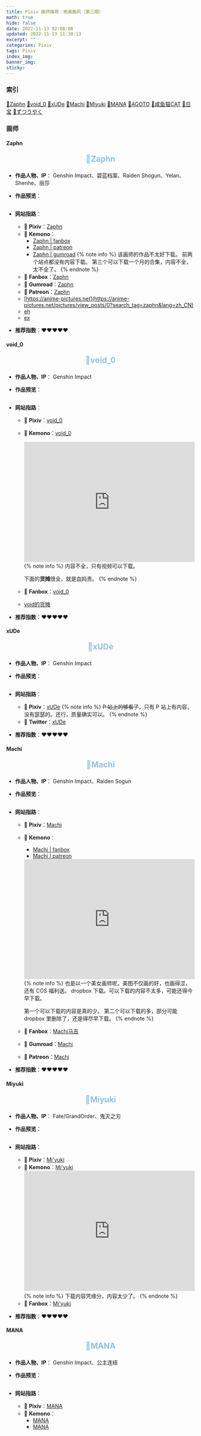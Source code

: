 ```yaml
---
title: Pixiv 画师推荐：绝美画风（第三期） 
math: true
hide: false
date: 2022-11-13 02:08:00
updated: 2022-11-13 11:30:13
excerpt: ""
categories: Pixiv
tags: Pixiv
index_img:
banner_img:
sticky:
---
```

### 索引
<a href="#zaphn">🍓Zaphn</a>
<a href="#void_0">🍓void_0</a>
<a href="#xude">🍓xUDe</a>
<a href="#machi">🍓Machi</a>
<a href="#miyuki">🍓Miyuki</a>
<a href="#mana">🍓MANA</a>
<a href="#agoto">🍓AGOTO</a>
<a href="#xianyumao">🍓咸鱼猫CAT</a>
<a href="#ribao">🍓日宝</a>
<a href="#zutsuuyaku1">🍓ずつうやく</a>


### 画师

#### Zaphn
<a id="zaphn">
<p style="text-align:center;color:#8EC0E4;font-size:1.5em;font-weight: bold;">
🍉Zaphn
</p>
</a>

<!-- + <span style="color: #519D9E; ">**画风简述**</span>：
   -->
+ **作品人物、IP**：
  <span class="label label-primary">Genshin Impact</span>、<span class="label label-default">碧蓝档案</span>、<span class="label label-info">Raiden Shogun</span>、<span class="label label-success">Yelan</span>、<span class="label label-warning">Shenhe</span>、<span class="label label-danger">丽莎</span>
+ **作品预览**：
  
  ![]()
+ **网站指路**：
  + 🥝 **Pixiv**：[Zaphn](https://www.pixiv.net/users/38582583)
  + 🌻 **Kemono**：
    + [Zaphn | fanbox](https://kemono.party/fanbox/user/38582583)
    + [Zaphn | patreon](https://kemono.party/patreon/user/12228257)
    + [Zaphn | gumroad](https://kemono.party/gumroad/user/7142099066383)
    {% note info %}
    该画师的作品不太好下载。
    前两个站点都没有内容下载。
    第三个可以下载一个月的合集，内容不全，太不全了。
    {% endnote %}
  + 🌺 **Fanbox**：[Zaphn](https://zaphn.fanbox.cc/)
  + 🌹 **Gumroad**：[Zaphn](https://gumroad.com/zaphn)
  + 🍑 **Patreon**：[Zaphn](https://patreon.com/zaphn)
  + [https://anime-pictures.net](https://anime-pictures.net/pictures/view_posts/0?search_tag=zaphn&lang=zh_CN)
  + [eh](https://e-hentai.org/g/2358809/1ce78ab94b/)
  + [ex](https://exhentai.org/g/2358809/1ce78ab94b/)
+ **推荐指数**：♥♥♥♥♥


#### void_0
<a id="void_0">
<p style="text-align:center;color:#8EC0E4;font-size:1.5em;font-weight: bold;">
🍉void_0
</p>
</a>

<!-- + <span style="color: #519D9E; ">**画风简述**</span>：
   -->
+ **作品人物、IP**：
  <span class="label label-primary">Genshin Impact</span>
+ **作品预览**：
  
  ![]()
+ **网站指路**：
  + 🥝 **Pixiv**：[void_0](https://www.pixiv.net/users/14801956)
  + 🌻 **Kemono**：[void_0](https://kemono.party/fanbox/user/14801956)
    <iframe src="https://kemono.party/fanbox/user/14801956" width="100%" height="320" name="topFrame" scrolling="yes"  noresize="noresize" frameborder="0" id="topFrame"></iframe>
    {% note info %}
    内容不全，只有视频可以下载。

    下面的**货摊**很全，就是血妈贵。
    {% endnote %}
  + 🌺 **Fanbox**：[void_0](https://void0.fanbox.cc/)
  + [void的货摊](https://void.huotan.com/)
+ **推荐指数**：♥♥♥♥♥

#### xUDe
<a id="xude">
<p style="text-align:center;color:#8EC0E4;font-size:1.5em;font-weight: bold;">
🍉xUDe
</p>
</a>

<!-- + <span style="color: #519D9E; ">**画风简述**</span>：
   -->
+ **作品人物、IP**：
  <span class="label label-primary">Genshin Impact</span>
+ **作品预览**：
  
  ![]()
+ **网站指路**：
  + 🥝 **Pixiv**：[xUDe](https://www.pixiv.net/users/18177156)
    {% note info %}
    ~~P 站上的够看了~~，只有 P 站上有内容，没有瑟瑟的。还行，质量确实可以。
    {% endnote %}
  + 🌺 **Twitter**：[xUDe](https://twitter.com/xUDe60263111)

+ **推荐指数**：♥♥♥♥♥

#### Machi
<a id="machi">
<p style="text-align:center;color:#8EC0E4;font-size:1.5em;font-weight: bold;">
🍉Machi
</p>
</a>

<!-- + <span style="color: #519D9E; ">**画风简述**</span>：
   -->
+ **作品人物、IP**：
  <span class="label label-primary">Genshin Impact</span>、<span class="label label-default">Raiden Sogun</span>
+ **作品预览**：
  
  ![]()
+ **网站指路**：
  + 🥝 **Pixiv**：[Machi](https://www.pixiv.net/users/4632856)
  + 🌻 **Kemono**：
    + [Machi | fanbox](https://kemono.party/fanbox/user/4632856)
    + [Machi | patreon](https://kemono.party/patreon/user/57750936)
    <iframe src="https://kemono.party/patreon/user/57750936" width="100%" height="320" name="topFrame" scrolling="yes"  noresize="noresize" frameborder="0" id="topFrame"></iframe>
    {% note info %}
    也是以一个美女画师呢，美图不仅画的好，也画得涩，还有 COS 福利送。
    dropbox 下载。可以下载的内容不太多，可能还得今早下载。

    第一个可以下载的内容是真的少。
    第二个可以下载的多，部分可能 dropbox 里删除了，还是得尽早下载。
    {% endnote %}
  + 🌺 **Fanbox**：[Machi马吉](https://machi0910.fanbox.cc/)
  + 🌹 **Gumroad**：[Machi](https://machi1930.gumroad.com)
  + 🍑 **Patreon**：[Machi](http://patreon.com/machi0910)
+ **推荐指数**：♥♥♥♥♥

#### Miyuki
<a id="miyuki">
<p style="text-align:center;color:#8EC0E4;font-size:1.5em;font-weight: bold;">
🍉Miyuki
</p>
</a>

<!-- + <span style="color: #519D9E; ">**画风简述**</span>：
   -->
+ **作品人物、IP**：
  <span class="label label-primary">Fate/GrandOrder</span>、<span class="label label-default">鬼灭之刃</span>
+ **作品预览**：
  
  ![]()
+ **网站指路**：
  + 🥝 **Pixiv**：[Mi'yuki](https://www.pixiv.net/users/7121031)
  + 🌻 **Kemono**：[Mi'yuki](https://kemono.party/fanbox/user/7121031)
    <iframe src="https://kemono.party/fanbox/user/7121031" width="100%" height="320" name="topFrame" scrolling="yes"  noresize="noresize" frameborder="0" id="topFrame"></iframe>
    {% note info %}
    下载内容凭缘分，内容太少了。
    {% endnote %}
  + 🌺 **Fanbox**：[Mi'yuki](https://miyukiiiii.fanbox.cc/)
+ **推荐指数**：♥♥♥♥♥

#### MANA
<a id="mana">
<p style="text-align:center;color:#8EC0E4;font-size:1.5em;font-weight: bold;">
🍉MANA
</p>
</a>

<!-- + <span style="color: #519D9E; ">**画风简述**</span>：
   -->
+ **作品人物、IP**：
  <span class="label label-primary">Genshin Impact</span>、<span class="label label-default">公主连结</span>
+ **作品预览**：
  
  ![]()
+ **网站指路**：
  + 🥝 **Pixiv**：[MANA](https://www.pixiv.net/users/3015512)
  + 🌻 **Kemono**：
    + [MANA](https://kemono.party/fanbox/user/3015512)
    + [MANA](https://kemono.party/patreon/user/12281898)
    <iframe src="" width="100%" height="320" name="topFrame" scrolling="yes"  noresize="noresize" frameborder="0" id="topFrame"></iframe>
    {% note info %}
    两个都有内容下载，直接下载，第二个的图都是下马的。
    作品更新很快 ，同步于 Pixiv。
    {% endnote %}
  + 🌺 **Fanbox**：[MANA](https://mana.fanbox.cc/)
  + 🍑 **Patreon**：[MANA](https://www.patreon.com/MANA)
+ **推荐指数**：♥♥♥♥♥

#### AGOTO
<a id="agoto">
<p style="text-align:center;color:#8EC0E4;font-size:1.5em;font-weight: bold;">
🍉AGOTO
</p>
</a>

<!-- + <span style="color: #519D9E; ">**画风简述**</span>：
   -->
+ **作品人物、IP**：
  <span class="label label-primary">ガルー(白夜極光)</span>、<span class="label label-default">ハイレグレオタード</span>、<span class="label label-info"></span>、<span class="label label-success"></span>、<span class="label label-warning"></span>、<span class="label label-danger"></span>
+ **作品预览**：
  
  ![]()
+ **网站指路**：
  + 🥝 **Pixiv**：[AGOTO](https://www.pixiv.net/users/59284890)

+ **推荐指数**：♥♥♥♥♥

#### 咸鱼猫CAT
<a id="xianyumao">
<p style="text-align:center;color:#8EC0E4;font-size:1.5em;font-weight: bold;">
🍉咸鱼猫CAT
</p>
</a>

<!-- + <span style="color: #519D9E; ">**画风简述**</span>：
   -->
+ **作品人物、IP**：
  <span class="label label-primary">原神</span>、<span class="label label-default">甘雨(原神)</span>
+ **作品预览**：
  
  ![]()
+ **网站指路**：
  + 🥝 **Pixiv**：[咸鱼猫CAT](https://www.pixiv.net/users/3041039)
    {% note info %}
    没有白嫖下载的地方。
    {% endnote %}
  + 🌺 **Fanbox**：[咸鱼猫CAT](https://xianyumiao.fanbox.cc/)
  + 🍑 **Patreon**：[咸鱼猫CAT](https://www.patreon.com/xianyumiao)
+ **推荐指数**：♥♥♥♥♥

#### 日宝
<a id="ribao">
<p style="text-align:center;color:#8EC0E4;font-size:1.5em;font-weight: bold;">
🍉日宝
</p>
</a>

<!-- + <span style="color: #519D9E; ">**画风简述**</span>：
   -->
+ **作品人物、IP**：
  <span class="label label-primary">原神</span>
+ **作品预览**：
  
  ![]()
+ **网站指路**：
  + 🥝 **Pixiv**：[日宝](https://www.pixiv.net/users/67093476)
  + 🌻 **触站**：[日宝](https://www.huashi6.com/painter/30962)
    <iframe src="https://www.huashi6.com/painter/30962" width="100%" height="320" name="topFrame" scrolling="yes"  noresize="noresize" frameborder="0" id="topFrame"></iframe>
  + 🌺 **Fanbox**：[日宝](https://ribao.fanbox.cc/)

+ **推荐指数**：♥♥♥♥♥


#### ずつうやく
<a id="zutsuuyaku1">
<p style="text-align:center;color:#8EC0E4;font-size:1.5em;font-weight: bold;">
🍉ずつうやく
</p>
</a>

<!-- + <span style="color: #519D9E; ">**画风简述**</span>：
   -->
+ **作品人物、IP**：
  <span class="label label-primary"></span>、<span class="label label-default"></span>、<span class="label label-info"></span>、<span class="label label-success"></span>、<span class="label label-warning"></span>、<span class="label label-danger"></span>
+ **作品预览**：
  
  ![]()
+ **网站指路**：
  + 🥝 **Pixiv**：[ずつうやく](https://www.pixiv.net/users/82500927)
  + 🍑 **Twitter**：[ずつうやく](https://twitter.com/zutsuuyaku1)
+ **推荐指数**：♥♥♥♥♥



